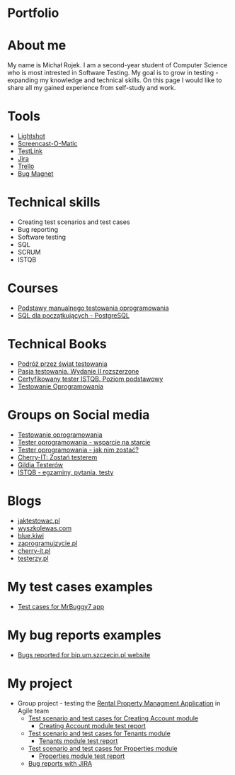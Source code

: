 # Portfolio

# About me

My name is Michał Rojek. I am a second-year student of Computer Science who is most intrested in Software Testing. My goal is to grow in testing - expanding my knowledge and technical skills. On this page I would like to share all my gained experience from self-study and work.

# Tools

* [Lightshot](https://app.prntscr.com/pl/)
* [Screencast-O-Matic](https://screencast-o-matic.com/)
* [TestLink](https://bitnami.com/stack/testlink)
* [Jira](https://www.atlassian.com/software/jira)
* [Trello](https://trello.com/)
* [Bug Magnet](https://chrome.google.com/webstore/detail/bug-magnet/efhedldbjahpgjcneebmbolkalbhckfi?hl=pl)

# Technical skills

* Creating test scenarios and test cases
* Bug reporting
* Software testing
* SQL
* SCRUM
* ISTQB

# Courses

* [Podstawy manualnego testowania oprogramowania](https://www.udemy.com/course/kurs-testowania-oprogramowania/)
* [SQL dla początkujących - PostgreSQL](https://www.udemy.com/course/sql-dla-poczatkujacych-postgresql-z-podrecznikiem-pdf/)

# Technical Books

* [Podróż przez świat testowania](https://www.funwithbugs.com/landingpage/juz_jest_dostepna/)
* [Pasja testowania. Wydanie II rozszerzone](https://helion.pl/ksiazki/pasja-testowania-wydanie-ii-rozszerzone-krzysztof-jadczyk,paste2.htm#format/d)
* [Certyfikowany tester ISTQB. Poziom podstawowy](https://helion.pl/ksiazki/certyfikowany-tester-istqb-poziom-podstawowy-adam-roman-lucjan-stapp,ctispp.htm#format/d)
* [Testowanie Oprogramowania](https://pwicherski.gitbook.io/testowanie-oprogramowania/)

# Groups on Social media

* [Testowanie oprogramowania](https://www.facebook.com/groups/TestowanieOprogramowania)
* [Tester oprogramowania - wsparcie na starcie](https://www.facebook.com/groups/testeroprogramowania)
* [Tester oprogramowania - jak nim zostać?](https://www.facebook.com/groups/jakzostactesterem/)
* [Cherry-IT: Zostań testerem](https://www.facebook.com/groups/2133784529983322/)
* [Gildia Testerów](https://www.facebook.com/GildiaTesterow)
* [ISTQB - egzaminy, pytania, testy](https://www.facebook.com/groups/194288250951242)

# Blogs

* [jaktestowac.pl](https://jaktestowac.pl/)
* [wyszkolewas.com](https://www.wyszkolewas.com.pl/)
* [blue.kiwi](https://blue.kiwi/)
* [zaprogramujzycie.pl](https://zaprogramujzycie.pl/)
* [cherry-it.pl](http://cherry-it.pl/)
* [testerzy.pl](https://testerzy.pl/)

# My test cases examples

* [Test cases for MrBuggy7 app](https://drive.google.com/file/d/1Y2cQYQR5TupzRzhqgSXobdunBHnsIv0U/view?usp=sharing)

# My bug reports examples

* [Bugs reported for bip.um.szczecin.pl website](https://drive.google.com/file/d/1ag0VKxOThd35SHF1CZMNoaCD96Gculu2/view?usp=sharing)

# My project

* Group project - testing the [Rental Property Managment Application](https://app.systemobsluginajmu.pl) in Agile team
  * [Test scenario and test cases for Creating Account module](https://drive.google.com/file/d/109h0lIUGu-Aj_eTkc2INiA2zuKkmxh2t/view?usp=sharing)
    * [Creating Account module test report](https://drive.google.com/file/d/1PBr3_KXh79xdpY87i8iFXUxOpPxVcnka/view?usp=sharing)
  * [Test scenario and test cases for Tenants module](https://drive.google.com/file/d/16b-iaFPc-DUfelGw2zo7MOqk6kultQ-M/view?usp=sharing)
    * [Tenants module test report](https://drive.google.com/file/d/1LZC8YSzoAMNWQXQ5rrj4l6vr4oRZ3SXw/view?usp=sharing)
  * [Test scenario and test cases for Properties module](https://drive.google.com/file/d/13iAAldCt1lNJ63OcUQsTyCNQGSYW5f8M/view?usp=sharing)
    * [Properties module test report](https://drive.google.com/file/d/1Q-NepHtQYTuVAEqWP2xxEiIL9opPe0BT/view?usp=sharing)
  * [Bug reports with JIRA](https://drive.google.com/file/d/1W_K-Uz3qdBnP9_pXVizfsQo9w4Lj8NGq/view?usp=sharing)
